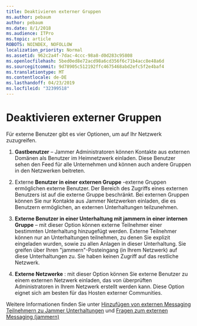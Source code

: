 ```yaml
---
title: Deaktivieren externer Gruppen
ms.author: pebaum
author: pebaum
ms.date: 8/1/2018
ms.audience: ITPro
ms.topic: article
ROBOTS: NOINDEX, NOFOLLOW
localization_priority: Normal
ms.assetid: 962c2a4f-7dac-4ccc-98a8-d0d283c95808
ms.openlocfilehash: 5bed0ed8e72acd98a6cd356f6c71b4acc8e48a6d
ms.sourcegitcommit: 9d78905c512192ffc4675468abd2efc5f2e4baf4
ms.translationtype: MT
ms.contentlocale: de-DE
ms.lasthandoff: 04/23/2019
ms.locfileid: "32399518"
---
```

# <a name="how-to-disable-external-groups"></a>Deaktivieren externer Gruppen

Für externe Benutzer gibt es vier Optionen, um auf Ihr Netzwerk zuzugreifen.
  
1. **Gastbenutzer** – Jammer Administratoren können Kontakte aus externen Domänen als Benutzer im Heimnetzwerk einladen. Diese Benutzer sehen den Feed für alle Unternehmen und können auch andere Gruppen in den Netzwerken beitreten. 
    
2. Externe **Benutzer in einer externen Gruppe** -externe Gruppen ermöglichen externe Benutzer. Der Bereich des Zugriffs eines externen Benutzers ist auf die externe Gruppe beschränkt. Bei externen Gruppen können Sie nur Kontakte aus Jammer Netzwerken einladen, die es Benutzern ermöglichen, an externen Unterhaltungen teilzunehmen. 
    
3. **Externe Benutzer in einer Unterhaltung mit jammern in einer internen Gruppe** – mit dieser Option können externe Teilnehmer einer bestimmten Unterhaltung hinzugefügt werden. Externe Teilnehmer können nur an Unterhaltungen teilnehmen, zu denen Sie explizit eingeladen wurden, sowie zu allen Anlagen in dieser Unterhaltung. Sie greifen über Ihren "jammern"-Posteingang (in Ihrem Netzwerk) auf diese Unterhaltungen zu. Sie haben keinen Zugriff auf das restliche Netzwerk. 
    
4. **Externe Netzwerke** : mit dieser Option können Sie externe Benutzer zu einem externen Netzwerk einladen, das von überprüften Administratoren in Ihrem Netzwerk erstellt werden kann. Diese Option eignet sich am besten für das Hosten externer Communities. 
    
Weitere Informationen finden Sie unter [Hinzufügen von externen Messaging Teilnehmern zu Jammer Unterhaltungen](https://support.office.com/article/add-external-messaging-participants-to-your-yammer-conversations-423653bb-86b2-4eac-9d7e-dca121f7c16c?ui=en-US&amp;rs=en-US&amp;ad=US) und [Fragen zum externen Messaging (jammern)](https://support.office.com/article/External-messaging-FAQ-Yammer-35b59d6c-bb1c-4541-bf19-9f67d2f2b199)
  


